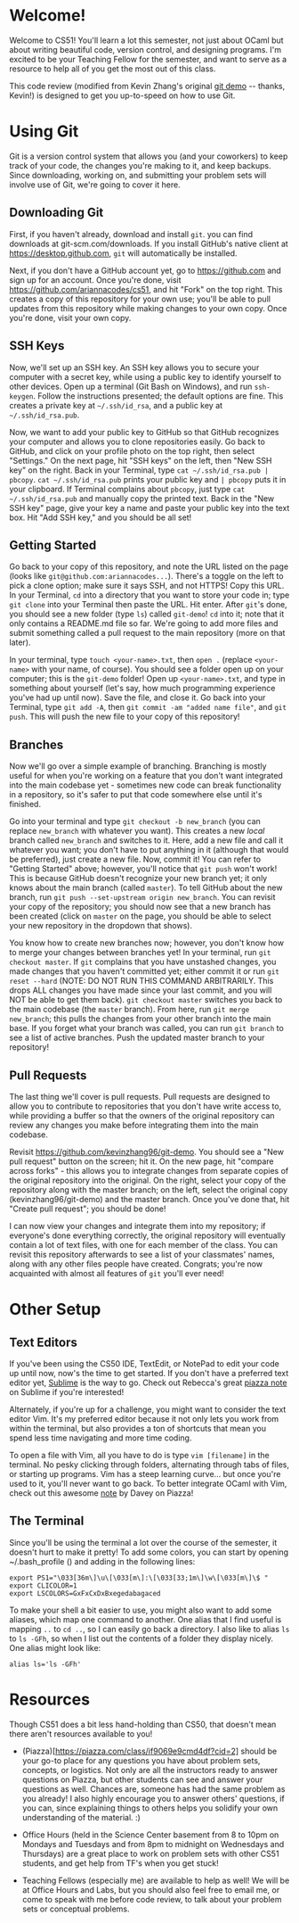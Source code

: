 # Welcome!

Welcome to CS51! You'll learn a lot this semester, not just about OCaml but about writing beautiful code, version control, and designing programs. I'm excited to be your Teaching Fellow for the semester, and want to serve as a resource to help all of you get the most out of this class.

This code review (modified from Kevin Zhang's original [git demo](https://github.com/kevinzhang96/git-demo) -- thanks, Kevin!) is designed to get you up-to-speed on how to use Git. 

# Using Git

Git is a version control system that allows you (and your coworkers) to keep track of your code, the changes you're making to it, and keep backups. Since downloading, working on, and submitting your problem sets will involve use of Git, we're going to cover it here.

## Downloading Git

First, if you haven't already, download and install ``git``. you can find downloads at git-scm.com/downloads.  If you install GitHub's native client at https://desktop.github.com, `git` will automatically be installed.

Next, if you don't have a GitHub account yet, go to https://github.com and sign up for an account.  Once you're done, visit https://github.com/ariannacodes/cs51, and hit "Fork" on the top right.  This creates a copy of this repository for your own use; you'll be able to pull updates from this repository while making changes to your own copy.  Once you're done, visit your own copy.

## SSH Keys

Now, we'll set up an SSH key.  An SSH key allows you to secure your computer with a secret key, while using a public key to identify yourself to other devices.  Open up a terminal (Git Bash on Windows), and run `ssh-keygen`.  Follow the instructions presented; the default options are fine.  This creates a private key at `~/.ssh/id_rsa`, and a public key at `~/.ssh/id_rsa.pub`.  

Now, we want to add your public key to GitHub so that GitHub recognizes your computer and allows you to clone repositories easily.  Go back to GitHub, and click on your profile photo on the top right, then select "Settings."  On the next page, hit "SSH keys" on the left, then "New SSH key" on the right.  Back in your Terminal, type `cat ~/.ssh/id_rsa.pub | pbcopy`.  `cat ~/.ssh/id_rsa.pub` prints your public key and `| pbcopy` puts it in your clipboard.  If Terminal complains about `pbcopy`, just type `cat ~/.ssh/id_rsa.pub` and manually copy the printed text.  Back in the "New SSH key" page, give your key a name and paste your public key into the text box.  Hit "Add SSH key," and you should be all set!

## Getting Started

Go back to your copy of this repository, and note the URL listed on the page (looks like `git@github.com:ariannacodes...`).  There's a toggle on the left to pick a clone option; make sure it says SSH, and not HTTPS!  Copy this URL.  In your Terminal, `cd` into a directory that you want to store your code in; type `git clone` into your Terminal then paste the URL.  Hit enter.  After `git`'s done, you should see a new folder (type `ls`) called `git-demo`!  `cd` into it; note that it only contains a README.md file so far.  We're going to add more files and submit something called a pull request to the main repository (more on that later).

In your terminal, type `touch <your-name>.txt`, then `open .` (replace `<your-name>` with your name, of course).  You should see a folder open up on your computer; this is the `git-demo` folder!  Open up `<your-name>.txt`, and type in something about yourself (let's say, how much programming experience you've had up until now).  Save the file, and close it.  Go back into your Terminal, type `git add -A`, then `git commit -am "added name file"`, and `git push`.  This will push the new file to your copy of this repository!

## Branches

Now we'll go over a simple example of branching.  Branching is mostly useful for when you're working on a feature that you don't want integrated into the main codebase yet - sometimes new code can break functionality in a repository, so it's safer to put that code somewhere else until it's finished.

Go into your terminal and type `git checkout -b new_branch` (you can replace `new_branch` with whatever you want).  This creates a new *local* branch called `new_branch` and switches to it.  Here, add a new file and call it whatever you want; you don't have to put anything in it (although that would be preferred), just create a new file.  Now, commit it!  You can refer to "Getting Started" above; however, you'll notice that `git push` won't work!  This is because GitHub doesn't recognize your new branch yet; it only knows about the main branch (called `master`).  To tell GitHub about the new branch, run `git push --set-upstream origin new_branch`.  You can revisit your copy of the repository; you should now see that a new branch has been created (click on `master` on the page, you should be able to select your new repository in the dropdown that shows).

You know how to create new branches now; however, you don't know how to merge your changes between branches yet!  In your terminal, run `git checkout master`.  If `git` complains that you have unstashed changes, you made changes that you haven't committed yet; either commit it or run `git reset --hard` (NOTE: DO NOT RUN THIS COMMAND ARBITRARILY.  This drops ALL changes you have made since your last commit, and you will NOT be able to get them back).  `git checkout master` switches you back to the main codebase (the `master` branch).  From here, run `git merge new_branch`; this pulls the changes from your other branch into the main base.  If you forget what your branch was called, you can run `git branch` to see a list of active branches.  Push the updated master branch to your repository!

## Pull Requests

The last thing we'll cover is pull requests.  Pull requests are designed to allow you to contribute to repositories that you don't have write access to, while providing a buffer so that the owners of the original repository can review any changes you make before integrating them into the main codebase.

Revisit https://github.com/kevinzhang96/git-demo.  You should see a "New pull request" button on the screen; hit it.  On the new page, hit "compare across forks" - this allows you to integrate changes from separate copies of the original repository into the original.  On the right, select your copy of the repository along with the master branch; on the left, select the original copy (kevinzhang96/git-demo) and the master branch.  Once you've done that, hit "Create pull request"; you should be done!  

I can now view your changes and integrate them into my repository; if everyone's done everything correctly, the original repository will eventually contain a lot of text files, with one for each member of the class.  You can revisit this repository afterwards to see a list of your classmates' names, along with any other files people have created.  Congrats; you're now acquainted with almost all features of `git` you'll ever need!

# Other Setup

## Text Editors

If you've been using the CS50 IDE, TextEdit, or NotePad to edit your code up until now, now's the time to get started. If you don't have a preferred text editor yet, [Sublime](https://www.sublimetext.com/) is the way to go. Check out Rebecca's great [piazza note](https://piazza.com/class/if9069e9cmd4df?cid=43) on Sublime if you're interested!

Alternately, if you're up for a challenge, you might want to consider the text editor Vim. It's my preferred editor because it not only lets you work from within the terminal, but also provides a ton of shortcuts that mean you spend less time navigating and more time coding.

To open a file with Vim, all you have to do is type `vim [filename]` in the terminal. No pesky clicking through folders, alternating through tabs of files, or starting up programs. Vim has a steep learning curve... but once you're used to it, you'll never want to go back. To better integrate OCaml with Vim, check out this awesome [note](https://piazza.com/class/if9069e9cmd4df?cid=82) by Davey on Piazza!

## The Terminal

Since you'll be using the terminal a lot over the course of the semester, it doesn't hurt to make it pretty! To add some colors, you can start by opening ~/.bash_profile () and adding in the following lines:

```
export PS1="\033[36m\]\u\[\033[m\]:\[\033[33;1m\]\w\[\033[m\]\$ "
export CLICOLOR=1
export LSCOLORS=GxFxCxDxBxegedabagaced
```

To make your shell a bit easier to use, you might also want to add some aliases, which map one command to another. One alias that I find useful is mapping `..` to `cd ..`, so I can easily go back a directory. I also like to alias `ls` to `ls -GFh`, so when I list out the contents of a folder they display nicely. One alias might look like:

```
alias ls='ls -GFh'
```

# Resources

Though CS51 does a bit less hand-holding than CS50, that doesn't mean there aren't resources available to you!

* (Piazza)[https://piazza.com/class/if9069e9cmd4df?cid=2] should be your go-to place for any questions you have about problem sets, concepts, or logistics. Not only are all the instructors ready to answer questions on Piazza, but other students can see and answer your questions as well. Chances are, someone has had the same problem as you already! I also highly encourage you to answer others' questions, if you can, since explaining things to others helps you solidify your own understanding of the material. :)

* Office Hours (held in the Science Center basement from 8 to 10pm on Mondays and Tuesdays and from 8pm to midnight on Wednesdays and Thursdays) are a great place to work on problem sets with other CS51 students, and get help from TF's when you get stuck!

* Teaching Fellows (especially me) are available to help as well! We will be at Office Hours and Labs, but you should also feel free to email me, or come to speak with me before code review, to talk about your problem sets or conceptual problems.